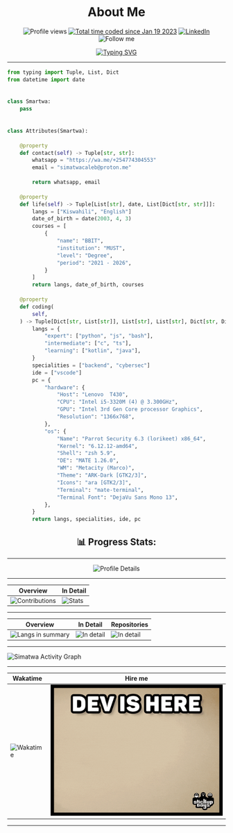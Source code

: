 <h1 align="center"> About Me </h1>

<p align="center">
<img alt="Profile views" src="https://komarev.com/ghpvc/?username=Simatwa&color=blueviolet&style=plastic&label=Profile+Views"/> <a href="https://wakatime.com/@321c8a21-57bc-4782-bb00-8733ff579c0d"><img src="https://wakatime.com/badge/user/321c8a21-57bc-4782-bb00-8733ff579c0d.svg" alt="Total time coded since Jan 19 2023" /></a>
<a href="https://www.linkedin.com/in/smartwa-caleb-927975197/" alt="_blank"><img alt="LinkedIn" src="https://img.shields.io/badge/LinkedIn-%230077B5.svg?logo=linkedin&logoColor=white"/></a> <img alt="Follow me" src="https://img.shields.io/static/v1?logo=github&message=Follow&label=Github&style=social"/>
</p>

<p align='center'>
<a href="https://git.io/typing-svg"><img src="https://readme-typing-svg.demolab.com?font=Tektur&pause=3000&color=2288BB&random=false&width=620&lines=Transforming+ideas+into+innovation%2C+one+line+of+Python+at+a+time." alt="Typing SVG" /></a>
</p>

---

```python
from typing import Tuple, List, Dict
from datetime import date


class Smartwa:
    pass


class Attributes(Smartwa):
    
    @property
    def contact(self) -> Tuple[str, str]:
        whatsapp = "https://wa.me/+254774304553"
        email = "simatwacaleb@proton.me"

        return whatsapp, email

    @property
    def life(self) -> Tuple[List[str], date, List[Dict[str, str]]]:
        langs = ["Kiswahili", "English"]
        date_of_birth = date(2003, 4, 3)
        courses = [
            {
                "name": "BBIT",
                "institution": "MUST",
                "level": "Degree",
                "period": "2021 - 2026",
            }
        ]
        return langs, date_of_birth, courses

    @property
    def coding(
        self,
    ) -> Tuple[Dict[str, List[str]], List[str], List[str], Dict[str, Dict[str, Dict]]]:
        langs = {
            "expert": ["python", "js", "bash"],
            "intermediate": ["c", "ts"],
            "learning": ["kotlin", "java"],
        }
        specialities = ["backend", "cybersec"]
        ide = ["vscode"]
        pc = {
            "hardware": {
                "Host": "Lenovo  T430",
                "CPU": "Intel i5-3320M (4) @ 3.300GHz",
                "GPU": "Intel 3rd Gen Core processor Graphics",
                "Resolution": "1366x768",
            },
            "os": {
                "Name": "Parrot Security 6.3 (lorikeet) x86_64",
                "Kernel": "6.12.12-amd64",
                "Shell": "zsh 5.9",
                "DE": "MATE 1.26.0",
                "WM": "Metacity (Marco)",
                "Theme": "ARK-Dark [GTK2/3]",
                "Icons": "ara [GTK2/3]",
                "Terminal": "mate-terminal",
                "Terminal Font": "DejaVu Sans Mono 13",
            },
        }
        return langs, specialities, ide, pc
```

 <h2 align="center">📊 Progress Stats:</h2>

---

<p align="center">
<img src="https://github-profile-summary-cards.vercel.app/api/cards/profile-details?username=Simatwa&theme=tokyonight" alt="Profile Details"/>
</p>

<p align="center">

---

| Overview | In Detail |
|--------|----------|
| ![Contributions](https://streak-stats.demolab.com?user=Simatwa&theme=tokyonight) | ![Stats](https://github-readme-stats.vercel.app/api?username=Simatwa&show_icons=true&theme=tokyonight&include_all_commits=true&count_private=true) |

---

| Overview | In Detail | Repositories |
|--------|----------|-------------------|
| ![Langs in summary](https://github-readme-stats.vercel.app/api/top-langs/?username=Simatwa&theme=tokyonight) | ![In detail](https://api.githubtrends.io/user/svg/Simatwa/langs?time_range=all_time&theme=synthwaves&include_private=true&group=public) | ![In detail](https://api.githubtrends.io/user/svg/Simatwa/repos?time_range=all_time&include_private=true&group=private&theme=synthwaves) |

---

</p>


![Simatwa Activity Graph](https://github-readme-activity-graph.vercel.app/graph?username=Simatwa&theme=tokyonight) 

---

<!--
<p align="center">
<img src="https://github-readme-stats.vercel.app/api/wakatime?username=Simatwa&theme=tokyonight"></img>
</p>
-->

| Wakatime | Hire me |
|----------|---------|
| ![Wakatime](https://github-readme-stats.vercel.app/api/wakatime?username=Simatwa&theme=tokyonight) | ![dev is here](assets/dev-is-here.gif) |

---